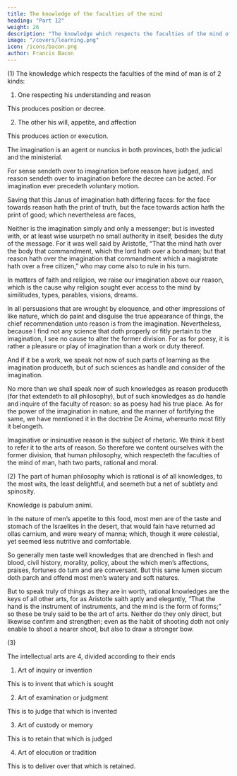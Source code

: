 ```yaml
---
title: The knowledge of the faculties of the mind
heading: "Part 12"
weight: 26
description: "The knowledge which respects the faculties of the mind of man is of 2 kinds"
image: "/covers/learning.png"
icon: /icons/bacon.png
author: Francis Bacon
---
```



(1) The knowledge which respects the faculties of the mind of man is of 2 kinds:

1. One respecting his understanding and reason

This produces position or decree. 


2. The other his will, appetite, and affection

This produces action or execution.

The imagination is an agent or nuncius in both provinces, both the judicial and the ministerial.  

For sense sendeth over to imagination before reason have judged, and reason sendeth over to imagination before the decree can be acted.  For imagination ever precedeth voluntary motion.  

Saving that this Janus of imagination hath differing faces: for the face towards reason hath the print of truth, but the face towards action hath the print of good; which nevertheless are faces,

<!-- “Quales decet esse sororum.” -->

Neither is the imagination simply and only a messenger; but is invested with, or at least wise usurpeth no small authority in itself, besides the duty of the message.  For it was well said by Aristotle, “That the mind hath over the body that commandment, which the lord hath over a bondman; but that reason hath over the imagination that commandment which a magistrate hath over a free citizen,” who may come also to rule in his turn.

In matters of faith and religion, we raise our imagination above our reason, which is the cause why religion sought ever access to the mind by similitudes, types, parables, visions, dreams.  

In all persuasions that are wrought by eloquence, and other impressions of like nature, which do paint and disguise the true appearance of things, the chief recommendation unto reason is from the imagination.  Nevertheless, because I find not any science that doth properly or fitly pertain to the imagination, I see no cause to alter the former division.  For as for poesy, it is rather a pleasure or play of imagination than a work or duty thereof.  

And if it be a work, we speak not now of such parts of learning as the imagination produceth, but of such sciences as handle and consider of the imagination.

No more than we shall speak now of such knowledges as reason produceth (for that extendeth to all philosophy), but of such knowledges as do handle and inquire of the faculty of reason: so as poesy had his true place.  As for the power of the imagination in nature, and the manner of fortifying the same, we have mentioned it in the doctrine De Anima, whereunto most fitly it belongeth.  

Imaginative or insinuative reason is the subject of rhetoric. We think it best to refer it to the arts of reason.  So therefore we content ourselves with the former division, that human philosophy, which respecteth the faculties of the mind of man, hath two parts, rational and moral.

(2) The part of human philosophy which is rational is of all knowledges, to the most wits, the least delightful, and seemeth but a net of subtlety and spinosity. 

Knowledge is pabulum animi. 

In the nature of men’s appetite to this food, most men are of the taste and stomach of the Israelites in the desert, that would fain have returned ad ollas carnium, and were weary of manna; which, though it were celestial, yet seemed less nutritive and comfortable.

So generally men taste well knowledges that are drenched in flesh and blood, civil history, morality, policy, about the which men’s affections, praises, fortunes do turn and are conversant.  But this same lumen siccum doth parch and offend most men’s watery and soft natures. 

But to speak truly of things as they are in worth, rational knowledges are the keys of all other arts, for as Aristotle saith aptly and elegantly, “That the hand is the instrument of instruments, and the mind is the form of forms;” so these be truly said to be the art of arts.  Neither do they only direct, but likewise confirm and strengthen; even as the habit of shooting doth not only enable to shoot a nearer shoot, but also to draw a stronger bow.

(3) 

The intellectual arts are 4, divided according to their ends

1. Art of inquiry or invention

This is to invent that which is sought 

2. Art of examination or judgment

This is to judge that which is invented

3. Art of custody or memory

This is to retain that which is judged

4. Art of elocution or tradition

This is to deliver over that which is retained.
